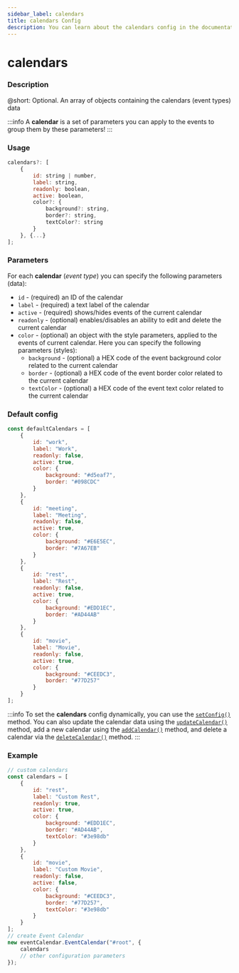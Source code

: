 ```yaml
---
sidebar_label: calendars
title: calendars Config
description: You can learn about the calendars config in the documentation of the DHTMLX JavaScript Event Calendar library. Browse developer guides and API reference, try out code examples and live demos, and download a free 30-day evaluation version of DHTMLX Event Calendar.
---
```


# calendars

### Description

@short: Optional. An array of objects containing the calendars (event types) data

:::info
A **calendar** is a set of parameters you can apply to the events to group them by these parameters!
:::

### Usage

~~~jsx {}
calendars?: [
	{ 
		id: string | number,
		label: string,
		readonly: boolean,
		active: boolean,
		color?: {
			background?: string, 
			border?: string,
			textColor?: string
		}
	}, {...}
];
~~~

### Parameters

For each **calendar** (*event type*) you can specify the following parameters (data):

- `id` - (required) an ID of the calendar
- `label` - (required) a text label of the calendar
- `active` - (required) shows/hides events of the current calendar
- `readonly` - (optional) enables/disables an ability to edit and delete the current calendar
- `color` - (optional) an object with the style parameters, applied to the events of current calendar. Here you can specify the following parameters (styles):
	- `background` - (optional) a HEX code of the event background color related to the current calendar
	- `border` - (optional) a HEX code of the event border color related to the current calendar
	- `textColor` - (optional) a HEX code of the event text color related to the current calendar

### Default config

~~~jsx {}
const defaultCalendars = [
	{
		id: "work",
		label: "Work",
		readonly: false,
		active: true,
		color: {
			background: "#d5eaf7",
			border: "#098CDC"
		}
	},
	{
		id: "meeting",
		label: "Meeting",
		readonly: false,
		active: true,
		color: {
			background: "#E6E5EC",
			border: "#7A67EB"
		}
	},
	{
		id: "rest",
		label: "Rest",
		readonly: false,
		active: true,
		color: {
			background: "#EDD1EC",
			border: "#AD44AB"
		}
	},
	{
		id: "movie",
		label: "Movie",
		readonly: false,
		active: true,
		color: {
			background: "#CEEDC3",
			border: "#77D257"
		}
	}
];
~~~

:::info
To set the **calendars** config dynamically, you can use the 
[`setConfig()`](api/methods/js_eventcalendar_setconfig_method.md) method. You can also update the calendar data using the [`updateCalendar()`](api/methods/js_eventcalendar_updatecalendar_method.md) method, add a new calendar using the [`addCalendar()`](api/methods/js_eventcalendar_addcalendar_method.md) method, and delete a calendar via the [`deleteCalendar()`](api/methods/js_eventcalendar_deletecalendar_method.md) method.
:::

### Example

~~~jsx {2-25,28}
// custom calendars
const calendars = [
    {
		id: "rest",
		label: "Custom Rest",
		readonly: true,
		active: true,
		color: {
			background: "#EDD1EC",
			border: "#AD44AB",
            textColor: "#3e98db"
		}
	},
	{
		id: "movie",
		label: "Custom Movie",
		readonly: false,
		active: false,
		color: {
			background: "#CEEDC3",
			border: "#77D257",
            textColor: "#3e98db"
		}
	}
];
// create Event Calendar
new eventCalendar.EventCalendar("#root", {
    calendars
	// other configuration parameters
});
~~~
